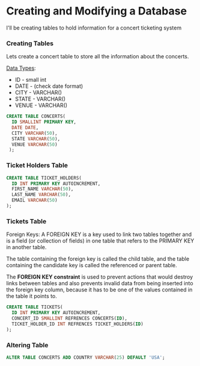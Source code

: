 # Creating and Modifying a Database
I'll be creating tables to hold information for a concert ticketing system

### Creating Tables
Lets create a concert table to store all the information about the concerts.

[Data Types](https://www.techonthenet.com/sql_server/datatypes.php):
* ID - small int
* DATE - (check date format)
* CITY - VARCHAR()
* STATE - VARCHAR()
* VENUE - VARCHAR()

```sql
CREATE TABLE CONCERTS(
  ID SMALLINT PRIMARY KEY,
  DATE DATE,
  CITY VARCHAR(50),
  STATE VARCHAR(50),
  VENUE VARCHAR(50)
 );
```

### Ticket Holders Table

```sql
CREATE TABLE TICKET_HOLDERS(
  ID INT PRIMARY KEY AUTOINCREMENT,
  FIRST_NAME VARCHAR(50),
  LAST_NAME VARCHAR(50),
  EMAIL VARCHAR(50)
);
```

### Tickets Table
Foreign Keys: A FOREIGN KEY is a key used to link two tables together and is a field (or collection of fields) in one table that refers to the PRIMARY KEY in another table.

The table containing the foreign key is called the child table, and the table containing the candidate key is called the referenced or parent table.

The **FOREIGN KEY constraint** is used to prevent actions that would destroy links between tables and also prevents invalid data from being inserted into the foreign key column, because it has to be one of the values contained in the table it points to.

```sql
CREATE TABLE TICKETS(
  ID INT PRIMARY KEY AUTOINCREMENT,
  CONCERT_ID SMALLINT REFRENCES CONCERTS(ID),
  TICKET_HOLDER_ID INT REFRENCES TICKET_HOLDERS(ID)
);
```

### Altering Table
```sql
ALTER TABLE CONCERTS ADD COUNTRY VARCHAR(25) DEFAULT 'USA';
```
